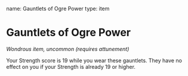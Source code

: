 name: Gauntlets of Ogre Power
type: item

# Gauntlets of Ogre Power
_Wondrous item, uncommon (requires attunement)_

Your Strength score is 19 while you wear these gauntlets. They have no effect on you if your Strength is already 19 or higher.
